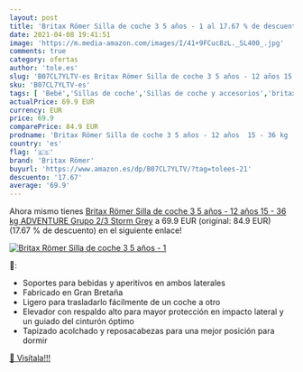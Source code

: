 ```yaml
---
layout: post
title: 'Britax Römer Silla de coche 3 5 años - 1 al 17.67 % de descuento'
date: 2021-04-08 19:41:51
image: 'https://m.media-amazon.com/images/I/41+9FCuc8zL._SL400_.jpg'
comments: true
category: ofertas
author: 'tole.es'
slug: 'B07CL7YLTV-es Britax Römer Silla de coche 3 5 años - 12 años 15 - 36 kg...'
sku: 'B07CL7YLTV-es'
tags: [ 'Bebé','Sillas de coche','Sillas de coche y accesorios','britax römer','coche','de','römer','silla', ]
actualPrice: 69.9 EUR
currency: EUR
price: 69.9
comparePrice: 84.9 EUR
prodname: 'Britax Römer Silla de coche 3 5 años - 12 años  15 - 36 kg  ADVENTURE Grupo 2/3  Storm Grey'
country: 'es'
flag: '🇪🇸'
brand: 'Britax Römer'
buyurl: 'https://www.amazon.es/dp/B07CL7YLTV/?tag=tolees-21'
descuento: '17.67'
average: '69.9'
---
```


Ahora mismo tienes [Britax Römer Silla de coche 3 5 años - 12 años  15 - 36 kg  ADVENTURE Grupo 2/3  Storm Grey](https://www.amazon.es/dp/B07CL7YLTV/?tag=tolees-21) a 69.9 EUR (original: 84.9 EUR) (17.67 %  de descuento) en el siguiente enlace!

[![Britax Römer Silla de coche 3 5 años - 1](https://m.media-amazon.com/images/I/41+9FCuc8zL._SL400_.jpg)](https://www.amazon.es/dp/B07CL7YLTV/?tag=tolees-21)

🔎:

- Soportes para bebidas y aperitivos en ambos laterales
- Fabricado en Gran Bretaña
- Ligero para trasladarlo fácilmente de un coche a otro
- Elevador con respaldo alto para mayor protección en impacto lateral y un guiado del cinturón óptimo
- Tapizado acolchado y reposacabezas para una mejor posición para dormir

[🛒 Visítala!!!](https://www.amazon.es/dp/B07CL7YLTV/?tag=tolees-21)
